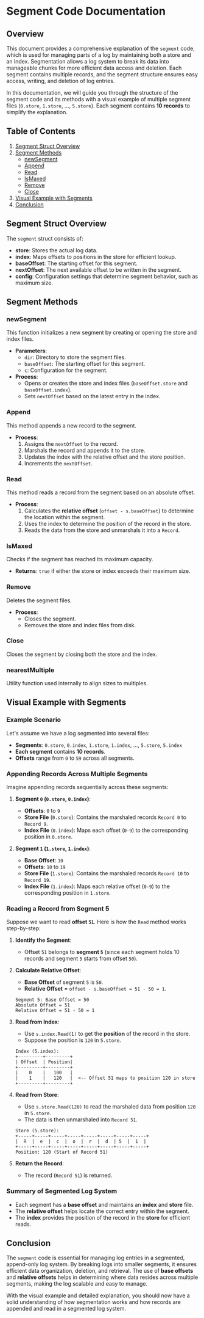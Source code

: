 # Segment Code Documentation

## Overview

This document provides a comprehensive explanation of the `segment` code, which is used for managing parts of a log by maintaining both a store and an index. Segmentation allows a log system to break its data into manageable chunks for more efficient data access and deletion. Each segment contains multiple records, and the segment structure ensures easy access, writing, and deletion of log entries.

In this documentation, we will guide you through the structure of the segment code and its methods with a visual example of multiple segment files (`0.store`, `1.store`, ..., `5.store`). Each segment contains **10 records** to simplify the explanation.

## Table of Contents

1. [Segment Struct Overview](#segment-struct-overview)
2. [Segment Methods](#segment-methods)
   - [newSegment](#newsegment)
   - [Append](#append)
   - [Read](#read)
   - [IsMaxed](#ismaxed)
   - [Remove](#remove)
   - [Close](#close)
3. [Visual Example with Segments](#visual-example-with-segments)
4. [Conclusion](#conclusion)

## Segment Struct Overview

The `segment` struct consists of:

- **store**: Stores the actual log data.
- **index**: Maps offsets to positions in the store for efficient lookup.
- **baseOffset**: The starting offset for this segment.
- **nextOffset**: The next available offset to be written in the segment.
- **config**: Configuration settings that determine segment behavior, such as maximum size.

## Segment Methods

### newSegment

This function initializes a new segment by creating or opening the store and index files.

- **Parameters**: 
  - `dir`: Directory to store the segment files.
  - `baseOffset`: The starting offset for this segment.
  - `c`: Configuration for the segment.
- **Process**:
  - Opens or creates the store and index files (`baseOffset.store` and `baseOffset.index`).
  - Sets `nextOffset` based on the latest entry in the index.

### Append

This method appends a new record to the segment.

- **Process**:
  1. Assigns the `nextOffset` to the record.
  2. Marshals the record and appends it to the store.
  3. Updates the index with the relative offset and the store position.
  4. Increments the `nextOffset`.

### Read

This method reads a record from the segment based on an absolute offset.

- **Process**:
  1. Calculates the **relative offset** (`offset - s.baseOffset`) to determine the location within the segment.
  2. Uses the index to determine the position of the record in the store.
  3. Reads the data from the store and unmarshals it into a `Record`.

### IsMaxed

Checks if the segment has reached its maximum capacity.

- **Returns**: `true` if either the store or index exceeds their maximum size.

### Remove

Deletes the segment files.

- **Process**:
  - Closes the segment.
  - Removes the store and index files from disk.

### Close

Closes the segment by closing both the store and the index.

### nearestMultiple

Utility function used internally to align sizes to multiples.

## Visual Example with Segments

### Example Scenario

Let's assume we have a log segmented into several files:

- **Segments**: `0.store`, `0.index`, `1.store`, `1.index`, ..., `5.store`, `5.index`
- **Each segment** contains **10 records**.
- **Offsets** range from `0` to `59` across all segments.

### Appending Records Across Multiple Segments

Imagine appending records sequentially across these segments:

1. **Segment `0` (`0.store`, `0.index`)**:
   - **Offsets**: `0` to `9`
   - **Store File** (`0.store`): Contains the marshaled records `Record 0` to `Record 9`.
   - **Index File** (`0.index`): Maps each offset (`0-9`) to the corresponding position in `0.store`.

2. **Segment `1` (`1.store`, `1.index`)**:
   - **Base Offset**: `10`
   - **Offsets**: `10` to `19`
   - **Store File** (`1.store`): Contains the marshaled records `Record 10` to `Record 19`.
   - **Index File** (`1.index`): Maps each relative offset (`0-9`) to the corresponding position in `1.store`.

### Reading a Record from Segment 5

Suppose we want to read **offset `51`**. Here is how the `Read` method works step-by-step:

1. **Identify the Segment**:
   - Offset `51` belongs to **segment `5`** (since each segment holds 10 records and segment `5` starts from offset `50`).

2. **Calculate Relative Offset**:
   - **Base Offset** of segment `5` is `50`.
   - **Relative Offset** = `offset - s.baseOffset = 51 - 50 = 1`.

   ```plaintext
   Segment 5: Base Offset = 50
   Absolute Offset = 51
   Relative Offset = 51 - 50 = 1
   ```

3. **Read from Index**:
   - Use `s.index.Read(1)` to get the **position** of the record in the store.
   - Suppose the position is `120` in `5.store`.

   ```plaintext
   Index (5.index):
   +---------+---------+
   | Offset  | Position|
   +---------+---------+
   |    0    |   100   |
   |    1    |   120   |  <-- Offset 51 maps to position 120 in store
   +---------+---------+
   ```

4. **Read from Store**:
   - Use `s.store.Read(120)` to read the marshaled data from position `120` in `5.store`.
   - The data is then unmarshaled into `Record 51`.

   ```plaintext
   Store (5.store):
   +-----+-----+-----+-----+-----+-----+-----+-----+
   |  R  |  e  |  c  |  o  |  r  |  d  | 5  |  1  |
   +-----+-----+-----+-----+-----+-----+-----+-----+
   Position: 120 (Start of Record 51)
   ```

5. **Return the Record**:
   - The record (`Record 51`) is returned.

### Summary of Segmented Log System

- Each segment has a **base offset** and maintains an **index** and **store** file.
- The **relative offset** helps locate the correct entry within the segment.
- The **index** provides the position of the record in the **store** for efficient reads.

## Conclusion

The `segment` code is essential for managing log entries in a segmented, append-only log system. By breaking logs into smaller segments, it ensures efficient data organization, deletion, and retrieval. The use of **base offsets** and **relative offsets** helps in determining where data resides across multiple segments, making the log scalable and easy to manage.

With the visual example and detailed explanation, you should now have a solid understanding of how segmentation works and how records are appended and read in a segmented log system.
